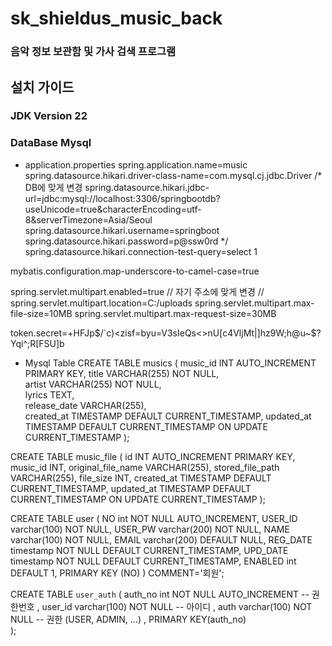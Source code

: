 # sk_shieldus_music_back

### 음악 정보 보관함 및 가사 검색 프로그램

## 설치 가이드
### JDK Version 22
### DataBase Mysql

- application.properties
spring.application.name=music
spring.datasource.hikari.driver-class-name=com.mysql.cj.jdbc.Driver
/*
DB에 맞게 변경 
spring.datasource.hikari.jdbc-url=jdbc:mysql://localhost:3306/springbootdb?useUnicode=true&characterEncoding=utf-8&serverTimezone=Asia/Seoul 
spring.datasource.hikari.username=springboot 
spring.datasource.hikari.password=p@ssw0rd 
*/
spring.datasource.hikari.connection-test-query=select 1

mybatis.configuration.map-underscore-to-camel-case=true

spring.servlet.multipart.enabled=true
// 자기 주소에 맞게 변경
// spring.servlet.multipart.location=C:/uploads
spring.servlet.multipart.max-file-size=10MB
spring.servlet.multipart.max-request-size=30MB

token.secret=+HFJp$/`c)<zisf=byu=V3sIeQs<>nU[c4VljMt|]hz9W;h@u~$?Yqi^;R[FSU]b

- Mysql Table
CREATE TABLE musics (
    music_id INT AUTO_INCREMENT PRIMARY KEY,
    title VARCHAR(255) NOT NULL,      
    artist VARCHAR(255) NOT NULL,      
    lyrics TEXT,         
    release_date VARCHAR(255),         
    created_at TIMESTAMP DEFAULT CURRENT_TIMESTAMP,
    updated_at TIMESTAMP DEFAULT CURRENT_TIMESTAMP ON UPDATE CURRENT_TIMESTAMP
);

CREATE TABLE music_file (
    id INT AUTO_INCREMENT PRIMARY KEY,
    music_id INT,
    original_file_name VARCHAR(255),
    stored_file_path VARCHAR(255),
file_size INT,
created_at TIMESTAMP DEFAULT CURRENT_TIMESTAMP,
    updated_at TIMESTAMP DEFAULT CURRENT_TIMESTAMP ON UPDATE CURRENT_TIMESTAMP
);

CREATE TABLE user (
  NO int NOT NULL AUTO_INCREMENT,
  USER_ID varchar(100) NOT NULL,
  USER_PW varchar(200) NOT NULL,
  NAME varchar(100) NOT NULL,
  EMAIL varchar(200) DEFAULT NULL,
  REG_DATE timestamp NOT NULL DEFAULT CURRENT_TIMESTAMP,
  UPD_DATE timestamp NOT NULL DEFAULT CURRENT_TIMESTAMP,
  ENABLED int DEFAULT 1,
  PRIMARY KEY (NO)
) COMMENT='회원';

CREATE TABLE `user_auth` (
      auth_no int NOT NULL AUTO_INCREMENT       -- 권한번호
    , user_id varchar(100) NOT NULL             -- 아이디
    , auth varchar(100) NOT NULL                -- 권한 (USER, ADMIN, ...)
    , PRIMARY KEY(auth_no)                      
);

